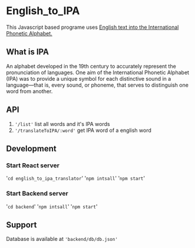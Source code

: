 # English_to_IPA
This Javascript based programe uses [English text into the International Phonetic Alphabet.](https://en.wikipedia.org/wiki/International_Phonetic_Alphabet)
## What is IPA
 An alphabet developed in the 19th century to accurately represent the pronunciation of languages. One aim of the International Phonetic Alphabet (IPA) was to provide a unique symbol for each distinctive sound in a language—that is, every sound, or phoneme, that serves to distinguish one word from another.

 ## API
 1. `'/list'`
 list all words and it's IPA words
 2. `'/translateToIPA/:word'`
 get IPA word of a english word

## Development

### Start React server
'`cd english_to_ipa_translator`'
'`npm intsall`'
'`npm start`'
### Start Backend server
'`cd backend`'
'`npm intsall`'
'`npm start`'
 ## Support
Database is available at `'backend/db/db.json'`
